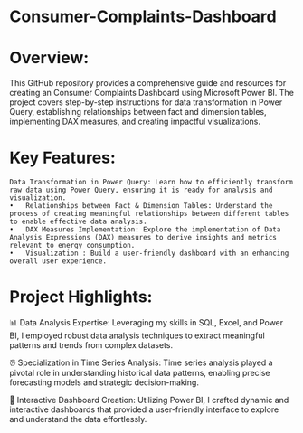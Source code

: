 # Consumer-Complaints-Dashboard
# Overview:
This GitHub repository provides a comprehensive guide and resources for creating an Consumer Complaints Dashboard using Microsoft Power BI. The project covers step-by-step instructions for data transformation in Power Query, establishing relationships between fact and dimension tables, implementing DAX measures, and creating impactful visualizations.

# Key Features:

    Data Transformation in Power Query: Learn how to efficiently transform raw data using Power Query, ensuring it is ready for analysis and visualization.
	•	Relationships between Fact & Dimension Tables: Understand the process of creating meaningful relationships between different tables to enable effective data analysis.
	•	DAX Measures Implementation: Explore the implementation of Data Analysis Expressions (DAX) measures to derive insights and metrics relevant to energy consumption.
	•	Visualization : Build a user-friendly dashboard with an enhancing overall user experience.

# Project Highlights:

📊 Data Analysis Expertise: Leveraging my skills in SQL, Excel, and Power BI, I employed robust data analysis techniques to extract meaningful patterns and trends from complex datasets.

⏰ Specialization in Time Series Analysis: Time series analysis played a pivotal role in understanding historical data patterns, enabling precise forecasting models and strategic decision-making.

🚀 Interactive Dashboard Creation: Utilizing Power BI, I crafted dynamic and interactive dashboards that provided a user-friendly interface to explore and understand the data effortlessly.



